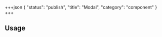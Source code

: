 +++json
{
  "status": "publish",
  "title": "Modal",
  "category": "component"
}
+++

## Usage

<content-ui-post-modal-usage></content-ui-post-modal-usage>
